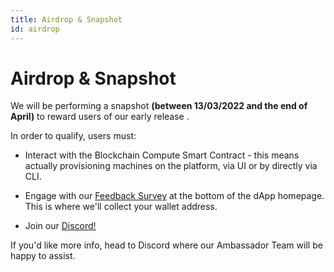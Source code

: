 ```yaml
---
title: Airdrop & Snapshot
id: airdrop
---
```


# Airdrop & Snapshot

We will be performing a snapshot **(between 13/03/2022 and the end of April)** to reward users of our early release .

In order to qualify, users must: 

- Interact with the Blockchain Compute Smart Contract - this means actually provisioning machines on the platform, via UI or by directly via CLI. 

- Engage with our [Feedback Survey](https://cudoventures.typeform.com/to/IoZjXvdB) at the bottom of the dApp homepage. This is where we'll collect your wallet address. 

- Join our [Discord!](http://bit.ly/3ysTxo1) 

If you'd like more info, head to Discord where our Ambassador Team will be happy to assist. 